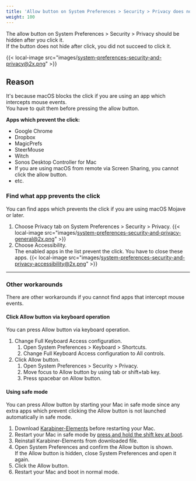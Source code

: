 ```yaml
---
title: 'Allow button on System Preferences > Security > Privacy does not work'
weight: 100
---
```


The allow button on System Preferences > Security > Privacy should be hidden after you click it.<br/>
If the button does not hide after click, you did not succeed to click it.

{{< local-image src="images/system-preferences-security-and-privacy@2x.png" >}}

## Reason

It's because macOS blocks the click if you are using an app which intercepts mouse events.<br/>
You have to quit them before pressing the allow button.

**Apps which prevent the click:**

-   Google Chrome
-   Dropbox
-   MagicPrefs
-   SteerMouse
-   Witch
-   Sonos Desktop Controller for Mac
-   If you are using macOS from remote via Screen Sharing, you cannot click the allow button.
-   etc.

### Find what app prevents the click

You can find apps which prevents the click if you are using macOS Mojave or later.

1.  Choose Privacy tab on System Preferences > Security > Privacy.
    {{< local-image src="images/system-preferences-security-and-privacy-general@2x.png" >}}
2.  Choose Accessibility.<br/>
    The enabled apps in the list prevent the click. You have to close these apps.
    {{< local-image src="images/system-preferences-security-and-privacy-accessibility@2x.png" >}}

---

### Other workarounds

There are other workarounds if you cannot find apps that intercept mouse events.

#### Click Allow button via keyboard operation

You can press Allow button via keyboard operation.

1.  Change Full Keyboard Access configuration.
    1.  Open System Preferences > Keyboard > Shortcuts.
    2.  Change Full Keyboard Access configuration to All controls.
2.  Click Allow button.
    1.  Open System Preferences > Security > Privacy.
    2.  Move focus to Allow button by using tab or shift+tab key.
    3.  Press spacebar on Allow button.

#### Using safe mode

You can press Allow button by starting your Mac in safe mode since any extra apps which prevent clicking the Allow button is not launched automatically in safe mode.

1.  Download [Karabiner-Elements](/) before restarting your Mac.
2.  Restart your Mac in safe mode by [press and hold the shift key at boot](https://support.apple.com/en-us/HT201262).
3.  Reinstall Karabiner-Elements from downloaded file.
4.  Open System Preferences and confirm the Allow button is shown.<br/>
    If the Allow button is hidden, close System Preferences and open it again.
5.  Click the Allow button.
6.  Restart your Mac and boot in normal mode.
